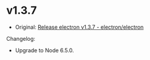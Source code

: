 # v1.3.7

* Original: [Release electron v1.3.7 - electron/electron](https://github.com/electron/electron/releases/tag/v1.3.7)

Changelog:

* Upgrade to Node 6.5.0.

